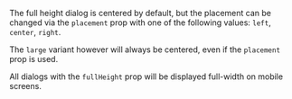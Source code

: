 The full height dialog is centered by default, but the placement can be changed via the `placement` prop with one of the following values: `left`, `center`, `right`.

The `large` variant however will always be centered, even if the `placement` prop is used.

All dialogs with the `fullHeight` prop will be displayed full-width on mobile screens.